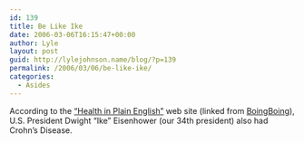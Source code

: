 ```yaml
---
id: 139
title: Be Like Ike
date: 2006-03-06T16:15:47+00:00
author: Lyle
layout: post
guid: http://lylejohnson.name/blog/?p=139
permalink: /2006/03/06/be-like-ike/
categories:
  - Asides
---
```

According to the [&#8220;Health in Plain English&#8221;](http://www.healthinplainenglish.com/presidential-diseases/index.htm) web site (linked from [BoingBoing](http://www.boingboing.net/2006/03/06/presidential_disease.html)), U.S. President Dwight &#8220;Ike&#8221; Eisenhower (our 34th president) also had Crohn&#8217;s Disease.